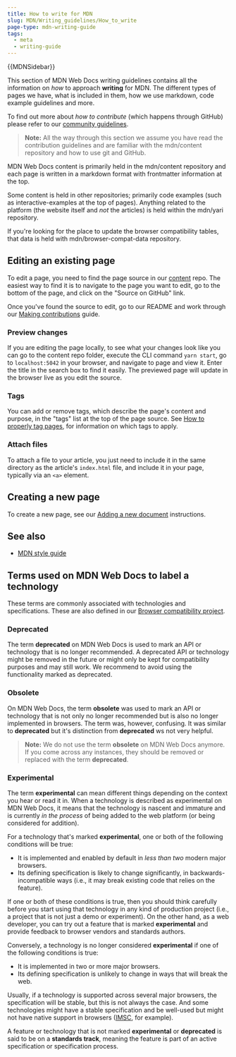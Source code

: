 ```yaml
---
title: How to write for MDN
slug: MDN/Writing_guidelines/How_to_write
page-type: mdn-writing-guide
tags:
  - meta
  - writing-guide
---
```

{{MDNSidebar}}

This section of MDN Web Docs writing guidelines contains all the information on *how* to approach **writing** for MDN. The different types of pages we have, what is included in them, how we use markdown, code example guidelines and more.

To find out more about _how to contribute_ (which happens through GitHub) please refer to our [community guidelines]().

> **Note:** All the way through this section we assume you have read the contribution guidelines and are familiar with the mdn/content repository and how to use git and GitHub.

MDN Web Docs content is primarily held in the mdn/content repository and each page is written in a markdown format with frontmatter information at the top.

Some content is held in other repositories; primarily code examples (such as interactive-examples at the top of pages). Anything related to the platform (the website itself and _not_ the articles) is held within the mdn/yari repository.

If you're looking for the place to update the browser compatibility tables, that data is held with mdn/browser-compat-data repository.




## Editing an existing page

To edit a page, you need to find the page source in our [content](https://github.com/mdn/content) repo. The easiest way to find it is to navigate to the page you want to edit, go to the bottom of the page, and click on the "Source on GitHub" link.

Once you've found the source to edit, go to our README and work through our [Making contributions](https://github.com/mdn/content#making-contributions) guide.

### Preview changes

If you are editing the page locally, to see what your changes look like you can go to the content repo folder, execute the CLI command `yarn start`, go to `localhost:5042` in your browser, and navigate to page and view it. Enter the title in the search box to find it easily. The previewed page will update in the browser live as you edit the source.

### Tags

You can add or remove tags, which describe the page's content and purpose, in the "tags" list at the top of the page source. See [How to properly tag pages](/en-US/docs/MDN/Contribute/Howto/Tag), for information on which tags to apply.

### Attach files

To attach a file to your article, you just need to include it in the same directory as the article's `index.html` file, and include it in your page, typically via an `<a>` element.

## Creating a new page

To create a new page, see our [Adding a new document](https://github.com/mdn/content#adding-a-new-document) instructions.

## See also

- [MDN style guide](/en-US/docs/MDN/Guidelines/Writing_style_guide)

## Terms used on MDN Web Docs to label a technology

<!--content copied from /en-us/mdn/guidelines/conventions_definitions -->

These terms are commonly associated with technologies and specifications. These are also defined in our [Browser compatibility project](https://github.com/mdn/browser-compat-data/blob/main/schemas/compat-data-schema.md#status-information).

### Deprecated

The term **deprecated** on MDN Web Docs is used to mark an API or technology that is no longer recommended. A deprecated API or technology might be removed in the future or might only be kept for compatibility purposes and may still work. We recommend to avoid using the functionality marked as deprecated.

### Obsolete

On MDN Web Docs, the term **obsolete** was used to mark an API or technology that is not only no longer recommended but is also no longer implemented in browsers. The term was, however, confusing. It was similar to **deprecated** but it's distinction from **deprecated** ws not very helpful.

> **Note:** We do not use the term **obsolete** on MDN Web Docs anymore. If you come across any instances, they should be removed or replaced with the term **deprecated**.

### Experimental

The term **experimental** can mean different things depending on the context you hear or read it in.
When a technology is described as experimental on MDN Web Docs, it means that the technology is nascent and immature and is currently _in the process_ of being added to the web platform (or being considered for addition).

For a technology that's marked **experimental**, one or both of the following conditions will be true:

- It is implemented and enabled by default in _less than two_ modern major browsers.
- Its defining specification is likely to change significantly, in backwards-incompatible ways (i.e., it may break existing code that relies on the feature).

If one or both of these conditions is true, then you should think carefully before you start using that technology in any kind of production project (i.e., a project that is not just a demo or experiment). On the other hand, as a web developer, you can try out a feature that is marked **experimental** and provide feedback to browser vendors and standards authors. <!--taken from https://github.com/mdn/browser-compat-data/blob/main/schemas/compat-data-schema.md#status-information -->

Conversely, a technology is no longer considered **experimental** if one of the following conditions is true:

- It is implemented in two or more major browsers.
- Its defining specification is unlikely to change in ways that will break the web.

Usually, if a technology is supported across several major browsers, the specification will be stable, but this is not always the case.
And some technologies might have a stable specification and be well-used but might not have native support in browsers ([IMSC](/en-US/docs/Related/IMSC), for example). <!-- need to revisit link -->

A feature or technology that is not marked **experimental** or **deprecated** is said to be on a **standards track**, meaning the feature is part of an active specification or specification process.



